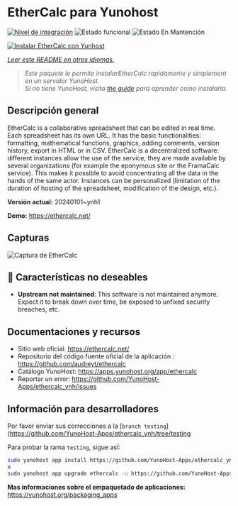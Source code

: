 <!--
Este archivo README esta generado automaticamente<https://github.com/YunoHost/apps/tree/master/tools/readme_generator>
No se debe editar a mano.
-->

# EtherCalc para Yunohost

[![Nivel de integración](https://dash.yunohost.org/integration/ethercalc.svg)](https://dash.yunohost.org/appci/app/ethercalc) ![Estado funcional](https://ci-apps.yunohost.org/ci/badges/ethercalc.status.svg) ![Estado En Mantención](https://ci-apps.yunohost.org/ci/badges/ethercalc.maintain.svg)

[![Instalar EtherCalc con Yunhost](https://install-app.yunohost.org/install-with-yunohost.svg)](https://install-app.yunohost.org/?app=ethercalc)

*[Leer este README en otros idiomas.](./ALL_README.md)*

> *Este paquete le permite instalarEtherCalc rapidamente y simplement en un servidor YunoHost.*  
> *Si no tiene YunoHost, visita [the guide](https://yunohost.org/install) para aprender como instalarla.*

## Descripción general

EtherCalc is a collaborative spreadsheet that can be edited in real time. Each spreadsheet has its own URL. It has the basic functionalities: formatting, mathematical functions, graphics, adding comments, version history, export in HTML or in CSV. EtherCalc is a decentralized software: different instances allow the use of the service, they are made available by several organizations (for example the eponymous site or the FramaCalc service). This makes it possible to avoid concentrating all the data in the hands of the same actor. Instances can be personalized (limitation of the duration of hosting of the spreadsheet, modification of the design, etc.).

**Versión actual:** 20240101~ynh1

**Demo:** <https://ethercalc.net/>

## Capturas

![Captura de EtherCalc](./doc/screenshots/screenshot.png)

## :red_circle: Características no deseables

- **Upstream not maintained**: This software is not maintained anymore. Expect it to break down over time, be exposed to unfixed security breaches, etc.

## Documentaciones y recursos

- Sitio web oficial: <https://ethercalc.net/>
- Repositorio del código fuente oficial de la aplicación : <https://github.com/audreyt/ethercalc>
- Catálogo YunoHost: <https://apps.yunohost.org/app/ethercalc>
- Reportar un error: <https://github.com/YunoHost-Apps/ethercalc_ynh/issues>

## Información para desarrolladores

Por favor enviar sus correcciones a la [`branch testing`](https://github.com/YunoHost-Apps/ethercalc_ynh/tree/testing

Para probar la rama `testing`, sigue asÍ:

```bash
sudo yunohost app install https://github.com/YunoHost-Apps/ethercalc_ynh/tree/testing --debug
o
sudo yunohost app upgrade ethercalc -u https://github.com/YunoHost-Apps/ethercalc_ynh/tree/testing --debug
```

**Mas informaciones sobre el empaquetado de aplicaciones:** <https://yunohost.org/packaging_apps>
